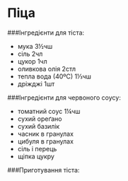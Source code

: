# Піца

###Інгредієнти для тіста:

- мука 3½чш
- сіль 2чл
- цукор 1чл
- оливкова олія 2стл
- тепла вода (40ºС) 1⅓чш
- дріжджі 1шт

###Інгредієнти для червоного соусу:

- томатний соус 1¼чш
- сухий ореґано
- сухий базилік
- часник в гранулах
- цибуля в гранулах
- сіль і перець
- щіпка цукру

###Приготування тіста:
